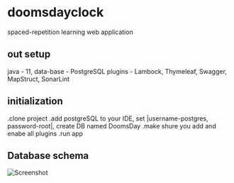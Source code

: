 # doomsdayclock
spaced-repetition learning web application

## out setup
java - 11,
data-base - PostgreSQL
plugins - Lambock, Thymeleaf, Swagger, MapStruct, SonarLint

                                    
## initialization
.clone project 
.add postgreSQL to your IDE, set |username-postgres, password-root|, create DB named DoomsDay
.make shure you add and enabe all plugins
.run app

## Database schema
![Screenshot](https://user-images.githubusercontent.com/26733045/101560882-4f870c80-39d5-11eb-9207-2002b230a939.png)
